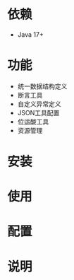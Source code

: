 # 依赖

- Java 17+

# 功能

- 统一数据结构定义
- 断言工具
- 自定义异常定义
- JSON工具配置
- 位运酸工具
- 资源管理

# 安装

# 使用

# 配置

# 说明